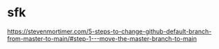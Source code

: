 # sfk
https://stevenmortimer.com/5-steps-to-change-github-default-branch-from-master-to-main/#step-1---move-the-master-branch-to-main
